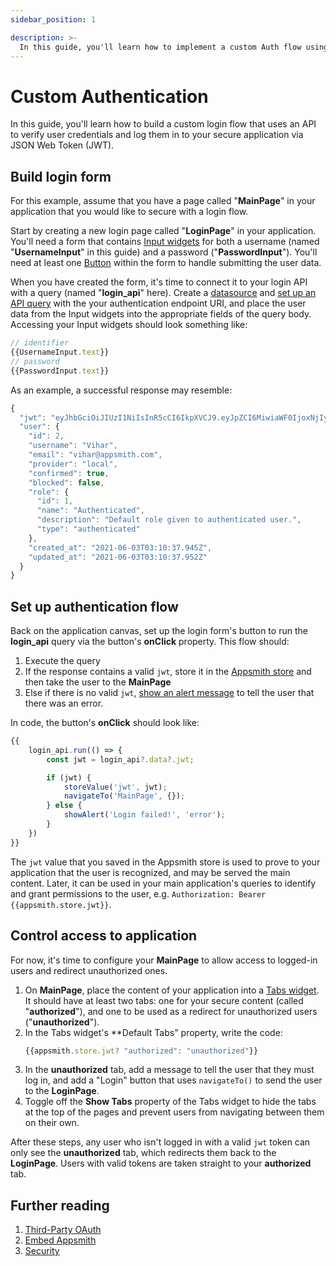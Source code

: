 ```yaml
---
sidebar_position: 1

description: >-
  In this guide, you'll learn how to implement a custom Auth flow using and API with JWTs.
---
```


# Custom Authentication

In this guide, you'll learn how to build a custom login flow that uses an API to verify user credentials and log them in to your secure application via JSON Web Token (JWT).

<VideoEmbed host="youtube" videoId="5oPcF9dXZyU" title="How to Implement Custom Login/Authentication in Appsmith" caption="How to Implement Custom Login/Authentication in Appsmith"/>

## Build login form

For this example, assume that you have a page called "**MainPage**" in your application that you would like to secure with a login flow.

Start by creating a new login page called "**LoginPage**" in your application. You'll need a form that contains [Input widgets](/reference/widgets/input) for both a username (named "**UsernameInput**" in this guide) and a password ("**PasswordInput**"). You'll need at least one [Button](/reference/widgets/button) within the form to handle submitting the user data.

When you have created the form, it's time to connect it to your login API with a query (named "**login_api**" here). Create a [datasource](/core-concepts/connecting-to-data-sources/authentication#creating-an-authenticated-api-datasource) and [set up an API query](/core-concepts/connecting-to-data-sources/authentication/connect-to-apis) with the your authentication endpoint URI, and place the user data from the Input widgets into the appropriate fields of the query body. Accessing your Input widgets should look something like:

```javascript
// identifier
{{UsernameInput.text}}
// password
{{PasswordInput.text}}
```

As an example, a successful response may resemble:

```javascript
{
  "jwt": "eyJhbGciOiJIUzI1NiIsInR5cCI6IkpXVCJ9.eyJpZCI6MiwiaWF0IjoxNjIyNzE1MTU0LCJleHAiOjE2MjUzMDcxNTR9.rqkR0bVR5g0k8awGTYDEQ0vr15H7401zxkTxpWp9Mc4",
  "user": {
    "id": 2,
    "username": "Vihar",
    "email": "vihar@appsmith.com",
    "provider": "local",
    "confirmed": true,
    "blocked": false,
    "role": {
      "id": 1,
      "name": "Authenticated",
      "description": "Default role given to authenticated user.",
      "type": "authenticated"
    },
    "created_at": "2021-06-03T03:10:37.945Z",
    "updated_at": "2021-06-03T03:10:37.952Z"
  }
}
```

## Set up authentication flow

Back on the application canvas, set up the login form's button to run the **login_api** query via the button's **onClick** property. This flow should:

1. Execute the query
2. If the response contains a valid `jwt`, store it in the [Appsmith store](/reference/appsmith-framework/widget-actions/store-value) and then take the user to the **MainPage**
3. Else if there is no valid `jwt`, [show an alert message](/reference/appsmith-framework/widget-actions/show-alert) to tell the user that there was an error.

In code, the button's **onClick** should look like:

```javascript
{{
    login_api.run(() => {
        const jwt = login_api?.data?.jwt;

        if (jwt) {
            storeValue('jwt', jwt);
            navigateTo('MainPage', {});
        } else {
            showAlert('Login failed!', 'error');
        }
    })
}}

```

The `jwt` value that you saved in the Appsmith store is used to prove to your application that the user is recognized, and may be served the main content. Later, it can be used in your main application's queries to identify and grant permissions to the user, e.g. `Authorization: Bearer {{appsmith.store.jwt}}`.

## Control access to application

For now, it's time to configure your **MainPage** to allow access to logged-in users and redirect unauthorized ones.

1. On **MainPage**, place the content of your application into a [Tabs widget](/reference/widgets/tabs). It should have at least two tabs: one for your secure content (called "**authorized**"), and one to be used as a redirect for unauthorized users ("**unauthorized**").
2. In the Tabs widget's **Default Tabs" property, write the code:
    ```javascript
    {{appsmith.store.jwt? "authorized": "unauthorized"}}
    ```
3. In the **unauthorized** tab, add a message to tell the user that they must log in, and add a "Login" button that uses `navigateTo()` to send the user to the **LoginPage**.
4. Toggle off the **Show Tabs** property of the Tabs widget to hide the tabs at the top of the pages and prevent users from navigating between them on their own.

After these steps, any user who isn't logged in with a valid `jwt` token can only see the **unauthorized** tab, which redirects them back to the **LoginPage**. Users with valid tokens are taken straight to your **authorized** tab.

## Further reading

1. [Third-Party OAuth](/advanced-concepts/custom-authentication/third-party-oauth/)
2. [Embed Appsmith](/advanced-concepts/embed-appsmith-into-existing-application)
3. [Security](/product/security)